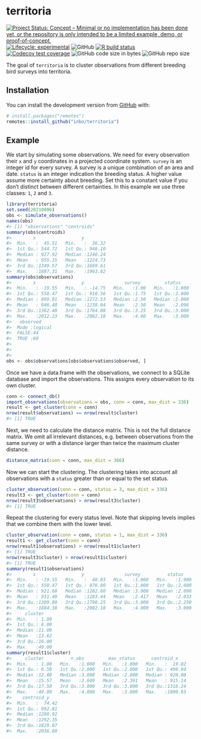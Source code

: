 
<!-- README.md is generated from README.Rmd. Please edit that file -->

# territoria

<!-- badges: start -->

[![Project Status: Concept – Minimal or no implementation has been done
yet, or the repository is only intended to be a limited example, demo,
or
proof-of-concept.](https://www.repostatus.org/badges/latest/concept.svg)](https://www.repostatus.org/#concept)
[![Lifecycle:
experimental](https://img.shields.io/badge/lifecycle-experimental-orange.svg)](https://lifecycle.r-lib.org/articles/stages.html#experimental)
![GitHub](https://img.shields.io/github/license/inbo/territoria) [![R
build
status](https://github.com/inbo/territoria/workflows/check%20package%20on%20main/badge.svg)](https://github.com/inbo/territoria/actions)
[![Codecov test
coverage](https://codecov.io/gh/inbo/territoria/branch/main/graph/badge.svg)](https://codecov.io/gh/inbo/territoria?branch=main)
![GitHub code size in
bytes](https://img.shields.io/github/languages/code-size/inbo/territoria.svg)
![GitHub repo
size](https://img.shields.io/github/repo-size/inbo/territoria.svg)
<!-- badges: end -->

The goal of `territoria` is to cluster observations from different
breeding bird surveys into territoria.

## Installation

You can install the development version from
[GitHub](https://github.com/) with:

``` r
# install.packages("remotes")
remotes::install_github("inbo/territoria")
```

## Example

We start by simulating some observations. We need for every observation
their `x` and `y` coordinates in a projected coordinate system. `survey`
is an integer id for every survey. A survey is a unique combination of
an area and date. `status` is an integer indication the breeding status.
A higher value assume more certainty about breeding. Set this to a
constant value if you don’t distinct between different certainties. In
this example we use three classes: `1`, `2` and `3`.

``` r
library(territoria)
set.seed(20210806)
obs <- simulate_observations()
names(obs)
#> [1] "observations" "centroids"
summary(obs$centroids)
#>        x                 y          
#>  Min.   :  45.51   Min.   :  36.32  
#>  1st Qu.: 544.72   1st Qu.: 946.10  
#>  Median : 927.92   Median :1246.24  
#>  Mean   : 955.15   Mean   :1224.73  
#>  3rd Qu.:1349.57   3rd Qu.:1669.61  
#>  Max.   :1897.31   Max.   :1963.82
summary(obs$observations)
#>        x                 y               survey         status     
#>  Min.   : -19.55   Min.   : -14.75   Min.   :1.00   Min.   :1.000  
#>  1st Qu.: 550.47   1st Qu.: 910.56   1st Qu.:1.75   1st Qu.:2.000  
#>  Median : 899.91   Median :1272.53   Median :2.50   Median :2.000  
#>  Mean   : 946.40   Mean   :1238.04   Mean   :2.50   Mean   :2.096  
#>  3rd Qu.:1362.48   3rd Qu.:1764.88   3rd Qu.:3.25   3rd Qu.:3.000  
#>  Max.   :2012.23   Max.   :2082.18   Max.   :4.00   Max.   :3.000  
#>   observed      
#>  Mode :logical  
#>  FALSE:44       
#>  TRUE :60       
#>                 
#>                 
#> 
obs <- obs$observations[obs$observations$observed, ]
```

Once we have a data.frame with the observations, we connect to a SQLite
database and import the observations. This assigns every observation to
its own cluster.

``` r
conn <- connect_db()
import_observations(observations = obs, conn = conn, max_dist = 336)
result <- get_cluster(conn = conn)
nrow(result$observations) == nrow(result$cluster)
#> [1] TRUE
```

Next, we need to calculate the distance matrix. This is not the full
distance matrix. We omit all irrelevant distances, e.g. between
observations from the same survey or with a distance larger than twice
the maximum cluster distance.

``` r
distance_matrix(conn = conn, max_dist = 366)
```

Now we can start the clustering. The clustering takes into account all
observations with a `status` greater than or equal to the set status.

``` r
cluster_observation(conn = conn, status = 3, max_dist = 336)
result3 <- get_cluster(conn = conn)
nrow(result3$observations) > nrow(result3$cluster)
#> [1] TRUE
```

Repeat the clustering for every status level. Note that skipping levels
implies that we combine them with the lower level.

``` r
cluster_observation(conn = conn, status = 1, max_dist = 336)
result1 <- get_cluster(conn = conn)
nrow(result1$observations) > nrow(result1$cluster)
#> [1] TRUE
nrow(result3$cluster) > nrow(result1$cluster)
#> [1] TRUE
summary(result1$observations)
#>        x                 y               survey          status     
#>  Min.   : -19.55   Min.   :  40.03   Min.   :1.000   Min.   :1.000  
#>  1st Qu.: 550.47   1st Qu.: 976.80   1st Qu.:1.000   1st Qu.:2.000  
#>  Median : 921.68   Median :1282.60   Median :3.000   Median :2.000  
#>  Mean   : 931.40   Mean   :1283.44   Mean   :2.417   Mean   :2.033  
#>  3rd Qu.:1309.80   3rd Qu.:1798.25   3rd Qu.:3.000   3rd Qu.:2.250  
#>  Max.   :1884.38   Max.   :2082.18   Max.   :4.000   Max.   :3.000  
#>     cluster     
#>  Min.   : 1.00  
#>  1st Qu.: 6.00  
#>  Median :11.00  
#>  Mean   :13.62  
#>  3rd Qu.:16.00  
#>  Max.   :49.00
summary(result1$cluster)
#>     cluster          n_obs         max_status      centroid_x     
#>  Min.   : 1.00   Min.   :1.000   Min.   :1.000   Min.   :  19.02  
#>  1st Qu.: 6.50   1st Qu.:2.000   1st Qu.:2.000   1st Qu.: 490.94  
#>  Median :12.00   Median :3.000   Median :2.000   Median : 920.00  
#>  Mean   :15.57   Mean   :2.609   Mean   :2.391   Mean   : 915.14  
#>  3rd Qu.:17.50   3rd Qu.:3.000   3rd Qu.:3.000   3rd Qu.:1316.24  
#>  Max.   :49.00   Max.   :4.000   Max.   :3.000   Max.   :1800.93  
#>    centroid_y     
#>  Min.   :  74.42  
#>  1st Qu.: 992.81  
#>  Median :1280.92  
#>  Mean   :1292.35  
#>  3rd Qu.:1829.07  
#>  Max.   :2036.60
```
